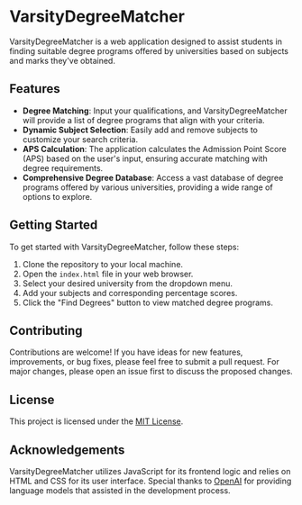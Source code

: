 # VarsityDegreeMatcher

VarsityDegreeMatcher is a web application designed to assist students in finding suitable degree programs offered by universities based on subjects and marks they've obtained.
## Features

- **Degree Matching**: Input your qualifications, and VarsityDegreeMatcher will provide a list of degree programs that align with your criteria.
- **Dynamic Subject Selection**: Easily add and remove subjects to customize your search criteria.
- **APS Calculation**: The application calculates the Admission Point Score (APS) based on the user's input, ensuring accurate matching with degree requirements.
- **Comprehensive Degree Database**: Access a vast database of degree programs offered by various universities, providing a wide range of options to explore.

## Getting Started

To get started with VarsityDegreeMatcher, follow these steps:

1. Clone the repository to your local machine.
2. Open the `index.html` file in your web browser.
3. Select your desired university from the dropdown menu.
4. Add your subjects and corresponding percentage scores.
5. Click the "Find Degrees" button to view matched degree programs.

## Contributing

Contributions are welcome! If you have ideas for new features, improvements, or bug fixes, please feel free to submit a pull request. For major changes, please open an issue first to discuss the proposed changes.

## License

This project is licensed under the [MIT License](LICENSE).

## Acknowledgements

VarsityDegreeMatcher utilizes JavaScript for its frontend logic and relies on HTML and CSS for its user interface. Special thanks to [OpenAI](https://openai.com/) for providing language models that assisted in the development process.

